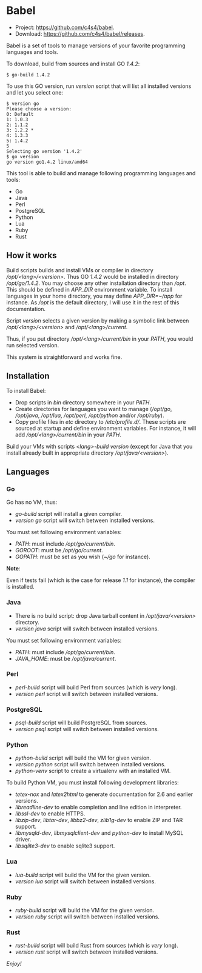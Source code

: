 # Babel

- Project: <https://github.com/c4s4/babel>.
- Download: <https://github.com/c4s4/babel/releases>.

Babel is a set of tools to manage versions of your favorite programming languages and tools.

To download, build from sources and install GO *1.4.2*:

    $ go-build 1.4.2

To use this GO version, run *version* script that will list all installed versions and let you select one:

    $ version go
    Please choose a version:
    0: Default
    1: 1.0.3
    2: 1.1.2
    3: 1.2.2 *
    4: 1.3.3
    5: 1.4.2
    5
    Selecting go version '1.4.2'
    $ go version
    go version go1.4.2 linux/amd64

This tool is able to build and manage following programming languages and tools:

- Go
- Java
- Perl
- PostgreSQL
- Python
- Lua
- Ruby
- Rust

## How it works

Build scripts builds and install VMs or compiler in directory */opt/&lt;lang>/&lt;version>*. Thus GO *1.4.2* would be installed in directory */opt/go/1.4.2*. You may choose any other installation directory than */opt*. This should be defined in *APP_DIR* environment variable. To install languages in your home directory, you may define *APP_DIR=~/app* for instance. As */opt* is the default directory, I will use it in the rest of this documentation.

Script *version* selects a given version by making a symbolic link between */opt/&lt;lang>/&lt;version>* and */opt/&lt;lang>/current*.

Thus, if you put directory */opt/&lt;lang>/current/bin* in your *PATH*, you would run selected version.

This system is straightforward and works fine.

## Installation

To install Babel:

- Drop scripts in *bin* directory somewhere in your *PATH*.
- Create directories for languages you want to manage (*/opt/go*, */opt/java*, */opt/lua*, */opt/perl*, */opt/python* and/or */opt/ruby*).
- Copy profile files in *etc* directory to */etc/profile.d/*. These scripts are sourced at startup and define environment variables. For instance, it will add */opt/&lt;lang>/current/bin* in your *PATH*.

Build your VMs with scripts *&lt;lang>-build version* (except for Java that you install already built in appropriate directory */opt/java/&lt;version>*).

## Languages

### Go

Go has no VM, thus:

- *go-build* script will install a given compiler.
- *version go* script will switch between installed versions.

You must set following environment variables:

- *PATH*: must include */opt/go/current/bin*.
- *GOROOT*: must be */opt/go/current*.
- *GOPATH*: must be set as you wish (*~/go* for instance).

**Note**:

Even if tests fail (which is the case for release *1.1* for instance), the compiler is installed.

### Java

- There is no build script: drop Java tarball content in */opt/java/&lt;version>* directory.
- *version java* script will switch between installed versions.

You must set following environment variables:

- *PATH*: must include */opt/go/current/bin*.
- *JAVA_HOME*: must be */opt/java/current*.

### Perl

- *perl-build* script will build Perl from sources (which is *very* long).
- *version perl* script will switch between installed versions.

### PostgreSQL

- *psql-build* script will build PostgreSQL from sources.
- *version psql* script will switch between installed versions.

### Python

- *python-build* script will build the VM for given version.
- *version python* script will switch between installed versions.
- *python-venv* script to create a virtualenv with an installed VM.

To build Python VM, you must install following development libraries:

- *tetex-nox* and *latex2html* to generate documentation for 2.6 and earlier versions.
- *libreadline-dev* to enable completion and line edition in interpreter.
- *libssl-dev* to enable HTTPS.
- *libzip-dev*, *libtar-dev*, *libbz2-dev*, *zlib1g-dev* to enable ZIP and TAR support.
- *libmysqld-dev*, *libmysqlclient-dev* and *python-dev* to install MySQL driver.
- *libsqlite3-dev* to enable sqlite3 support.

### Lua

- *lua-build* script will build the VM for the given version.
- *version lua* script will switch between installed versions.

### Ruby

- *ruby-build* script will build the VM for the given version.
- *version ruby* script will switch between installed versions.

### Rust

- *rust-build* script will build Rust from sources (which is *very* long).
- *version rust* script will switch between installed versions.

*Enjoy!*

